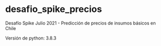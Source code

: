 # desafio_spike_precios
 Desafío Spike Julio 2021 - Predicción de precios de insumos básicos en Chile
 
 Versión de python: 3.8.3
